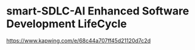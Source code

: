 # smart-SDLC-AI Enhanced Software Development LifeCycle
https://www.kapwing.com/e/68c44a707ff45d21120d7c2d
